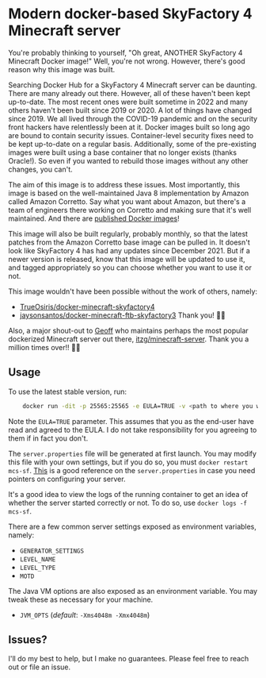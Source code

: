 # Modern docker-based SkyFactory 4 Minecraft server

You're probably thinking to yourself, "Oh great, ANOTHER SkyFactory 4 Minecraft Docker image!" Well, you're not
wrong. However, there's good reason why this image was built.

Searching Docker Hub for a SkyFactory 4 Minecraft server can be daunting. There are many already out there. However,
all of these haven't been kept up-to-date. The most recent ones were built sometime in 2022 and many others haven't
been built since 2019 or 2020. A lot of things have changed since 2019. We all lived through the COVID-19 pandemic
and on the security front hackers have relentlessly been at it. Docker images built so long ago are bound to contain
security issues. Container-level security fixes need to be kept up-to-date on a regular basis. Additionally, some of
the pre-existing images were built using a base container that no longer exists (thanks Oracle!). So even if you
wanted to rebuild those images without any other changes, you can't.

The aim of this image is to address these issues. Most importantly, this image is based on the well-maintained Java 8
implementation by Amazon called Amazon Corretto. Say what you want about Amazon, but there's a team of engineers there
working on Corretto and making sure that it's well maintained. And there are [published Docker images](https://hub.docker.com/_/amazoncorretto)!

This image will also be built regularly, probably monthly, so that the latest patches from the Amazon Corretto base
image can be pulled in. It doesn't look like SkyFactory 4 has had any updates since December 2021. But if a newer
version is released, know that this image will be updated to use it, and tagged appropriately so you can choose whether
you want to use it or not.

This image wouldn't have been possible without the work of others, namely:

- [TrueOsiris/docker-minecraft-skyfactory4](https://github.com/TrueOsiris/docker-minecraft-skyfactory4)
- [jaysonsantos/docker-minecraft-ftb-skyfactory3](https://github.com/jaysonsantos/docker-minecraft-ftb-skyfactory3)
  Thank you! 🙏🏻

Also, a major shout-out to [Geoff](https://github.com/itzg) who maintains perhaps the most popular dockerized Minecraft
server out there, [itzg/minecraft-server](https://github.com/itzg/docker-minecraft-server). Thank you a million times
over!! 🙌🏼

## Usage

To use the latest stable version, run:

```bash
    docker run -dit -p 25565:25565 -e EULA=TRUE -v <path to where you want to store data>:/data --name mcs-sf ghcr.io/simplicityguy/minecraft-skyfactory4
```

Note the `EULA=TRUE` parameter. This assumes that you as the end-user have read and agreed to the EULA. I do not take responsibility
for you agreeing to them if in fact you don't.

The `server.properties` file will be generated at first launch. You may modify this file with your own settings, but if you
do so, you must `docker restart mcs-sf`. [This](https://pingperfect.com/index.php/knowledgebase/937/Minecraft--How-to-Change-SkyFactory-4andsharp039s-Level-Type.html) is a good reference on the `server.properties` in case you need pointers on configuring your server.

It's a good idea to view the logs of the running container to get an idea of whether the server started correctly or not. To
do so, use `docker logs -f mcs-sf`.

There are a few common server settings exposed as environment variables, namely:

- `GENERATOR_SETTINGS`
- `LEVEL_NAME`
- `LEVEL_TYPE`
- `MOTD`

The Java VM options are also exposed as an environment variable. You may tweak these as necessary for your machine.

- `JVM_OPTS` (_default_: `-Xms4048m -Xmx4048m`)

## Issues?

I'll do my best to help, but I make no guarantees. Please feel free to reach out or file an issue.
